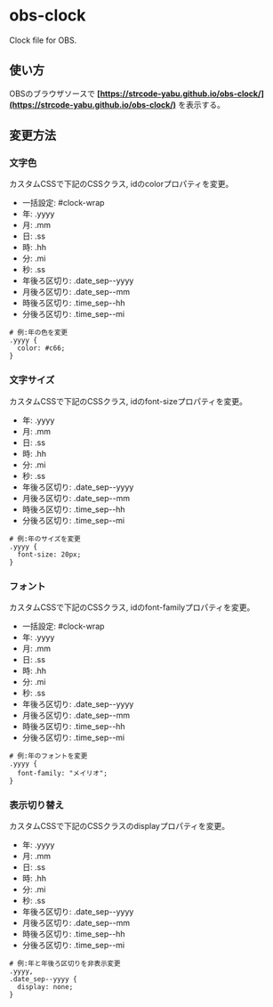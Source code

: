 # obs-clock

Clock file for OBS.

## 使い方

OBSのブラウザソースで
**[https://strcode-yabu.github.io/obs-clock/](https://strcode-yabu.github.io/obs-clock/)**
を表示する。

## 変更方法

### 文字色

カスタムCSSで下記のCSSクラス, idのcolorプロパティを変更。

- 一括設定: #clock-wrap
- 年: .yyyy
- 月: .mm
- 日: .ss
- 時: .hh
- 分: .mi
- 秒: .ss
- 年後ろ区切り: .date_sep--yyyy
- 月後ろ区切り: .date_sep--mm
- 時後ろ区切り: .time_sep--hh
- 分後ろ区切り: .time_sep--mi

```
# 例:年の色を変更
.yyyy {
  color: #c66;
}
```


### 文字サイズ

カスタムCSSで下記のCSSクラス, idのfont-sizeプロパティを変更。

- 年: .yyyy
- 月: .mm
- 日: .ss
- 時: .hh
- 分: .mi
- 秒: .ss
- 年後ろ区切り: .date_sep--yyyy
- 月後ろ区切り: .date_sep--mm
- 時後ろ区切り: .time_sep--hh
- 分後ろ区切り: .time_sep--mi

```
# 例:年のサイズを変更
.yyyy {
  font-size: 20px;
}
```

### フォント

カスタムCSSで下記のCSSクラス, idのfont-familyプロパティを変更。

- 一括設定: #clock-wrap
- 年: .yyyy
- 月: .mm
- 日: .ss
- 時: .hh
- 分: .mi
- 秒: .ss
- 年後ろ区切り: .date_sep--yyyy
- 月後ろ区切り: .date_sep--mm
- 時後ろ区切り: .time_sep--hh
- 分後ろ区切り: .time_sep--mi

```
# 例:年のフォントを変更
.yyyy {
  font-family: "メイリオ";
}
```


### 表示切り替え

カスタムCSSで下記のCSSクラスのdisplayプロパティを変更。

- 年: .yyyy
- 月: .mm
- 日: .ss
- 時: .hh
- 分: .mi
- 秒: .ss
- 年後ろ区切り: .date_sep--yyyy
- 月後ろ区切り: .date_sep--mm
- 時後ろ区切り: .time_sep--hh
- 分後ろ区切り: .time_sep--mi

```
# 例:年と年後ろ区切りを非表示変更
.yyyy,
.date_sep--yyyy {
  display: none;
}
```
